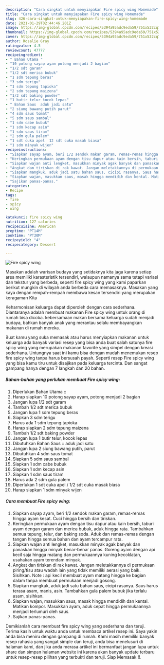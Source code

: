 ```yaml
---
description: "Cara singkat untuk menyiapakan Fire spicy wing Homemade"
title: "Cara singkat untuk menyiapakan Fire spicy wing Homemade"
slug: 426-cara-singkat-untuk-menyiapakan-fire-spicy-wing-homemade
date: 2021-01-29T02:44:46.201Z
image: https://img-global.cpcdn.com/recipes/5394a95adc9eda59/751x532cq70/fire-spicy-wing-foto-resep-utama.jpg
thumbnail: https://img-global.cpcdn.com/recipes/5394a95adc9eda59/751x532cq70/fire-spicy-wing-foto-resep-utama.jpg
cover: https://img-global.cpcdn.com/recipes/5394a95adc9eda59/751x532cq70/fire-spicy-wing-foto-resep-utama.jpg
author: Rosalie Gray
ratingvalue: 4.5
reviewcount: 47777
recipeingredient:
- " Bahan Utama "
- "10 potong sayap ayam potong menjadi 2 bagian"
- "1/2 sdt garam"
- "1/2 sdt merica bubuk"
- "1 sdm tepung beras"
- "3 sdm terigu"
- "1 sdm tepung tapioka"
- "2 sdm tepung maizena"
- "1/2 sdt baking powder"
- "1 butir telur kocok lepas"
- " Bahan Saus  aduk jadi satu"
- "2 siung bawang putih parut"
- "4 sdm saus tomat"
- "5 sdm saus sambal"
- "1 sdm cabe bubuk"
- "1 sdm kecap asin"
- "1 sdm saus tiram"
- "2 sdm gula palem"
- "1 sdt cuka apel  12 sdt cuka masak biasa"
- "1 sdm minyak wijen"
recipeinstructions:
- "Siapkan sayap ayam, beri 1/2 sendok makan garam, remas-remas hingga ayam kesat. Cuci hingga bersih dan tiriskan."
- "Keringkan permukaan ayam dengan tisu dapur atau kain bersih, taburi ayam dengan garam dan merica bubuk, aduk hingga rata. Tambahkan semua tepung, telur, dan baking soda. Aduk dan remas-remas dengan tangan hingga semua bahan dan ayam tercampur rata."
- "Siapkan wajan anti lengket, masukkan minyak agak banyak dan panaskan hingga minyak benar-benar panas. Goreng ayam dengan api kecil saja hingga matang dan permukaannya kuning kecoklatan, usahakan ayam terendam minyak."
- "Angkat dan tiriskan di rak kawat. Jangan meletakkannya di permukaan piring/tisu atau wadah lain yang tidak memiliki aerasi yang baik. Sisihkan. Note : api kecil membuat ayam matang hingga ke bagian dalam tanpa membuat permukaan menjadi gosong."
- "Siapkan mangkuk, aduk jadi satu bahan saus, cicipi rasanya. Saus harus terasa asam, manis, asin. Tambahkan gula palem bubuk jika terlalu asam, sisihkan."
- "Siapkan wajan, masukkan saus, masak hingga mendidih dan kental. Matikan kompor. Masukkan ayam, aduk cepat hingga permukaannya menjadi terlumuri oleh saus."
- "Sajikan panas-panas."
categories:
- Recipe
tags:
- fire
- spicy
- wing

katakunci: fire spicy wing 
nutrition: 127 calories
recipecuisine: American
preptime: "PT14M"
cooktime: "PT30M"
recipeyield: "4"
recipecategory: Dessert

---
```



![Fire spicy wing](https://img-global.cpcdn.com/recipes/5394a95adc9eda59/751x532cq70/fire-spicy-wing-foto-resep-utama.jpg)

Masakan adalah warisan budaya yang setidaknya kita jaga karena setiap area memiliki karasteristik tersendiri, walaupun namanya sama tetapi variasi dan tekstur yang berbeda, seperti fire spicy wing yang kami paparkan berikut mungkin di wilayah anda berbeda cara memasaknya. Masakan yang kaya dengan rempah-rempah membawa kesan tersendiri yang merupakan keragaman Kita

Keharmonisan keluarga dapat diperoleh dengan cara sederhana. Diantaranya adalah membuat makanan Fire spicy wing untuk orang di rumah bisa dicoba. kebersamaan makan bersama keluarga sudah menjadi budaya, bahkan banyak anak yang merantau selalu membayangkan makanan di rumah mereka.



Buat kamu yang suka memasak atau harus menyiapkan makanan untuk keluarga ada banyak variasi resep yang bisa anda buat salah satunya fire spicy wing yang merupakan makanan favorite yang simpel dengan kreasi sederhana. Untungnya saat ini kamu bisa dengan mudah menemukan resep fire spicy wing tanpa harus bersusah payah.
Seperti resep Fire spicy wing yang bisa kamu tiru untuk disajikan pada keluarga tercinta. Dan sangat gampang hanya dengan 7 langkah dan 20 bahan.


<!--inarticleads1-->

##### Bahan-bahan yang perlukan membuat Fire spicy wing:

1. Diperlukan  Bahan Utama ::
1. Harap siapkan 10 potong sayap ayam, potong menjadi 2 bagian
1. Jangan lupa 1/2 sdt garam
1. Tambah 1/2 sdt merica bubuk
1. Jangan lupa 1 sdm tepung beras
1. Siapkan 3 sdm terigu
1. Harus ada 1 sdm tepung tapioka
1. Harap siapkan 2 sdm tepung maizena
1. Tambah 1/2 sdt baking powder
1. Jangan lupa 1 butir telur, kocok lepas
1. Dibutuhkan  Bahan Saus :: aduk jadi satu
1. Jangan lupa 2 siung bawang putih, parut
1. Dibutuhkan 4 sdm saus tomat
1. Siapkan 5 sdm saus sambal
1. Siapkan 1 sdm cabe bubuk
1. Siapkan 1 sdm kecap asin
1. Siapkan 1 sdm saus tiram
1. Harus ada 2 sdm gula palem
1. Diperlukan 1 sdt cuka apel / 1/2 sdt cuka masak biasa
1. Harap siapkan 1 sdm minyak wijen




<!--inarticleads2-->

##### Cara membuat  Fire spicy wing:

1. Siapkan sayap ayam, beri 1/2 sendok makan garam, remas-remas hingga ayam kesat. Cuci hingga bersih dan tiriskan.
1. Keringkan permukaan ayam dengan tisu dapur atau kain bersih, taburi ayam dengan garam dan merica bubuk, aduk hingga rata. Tambahkan semua tepung, telur, dan baking soda. Aduk dan remas-remas dengan tangan hingga semua bahan dan ayam tercampur rata.
1. Siapkan wajan anti lengket, masukkan minyak agak banyak dan panaskan hingga minyak benar-benar panas. Goreng ayam dengan api kecil saja hingga matang dan permukaannya kuning kecoklatan, usahakan ayam terendam minyak.
1. Angkat dan tiriskan di rak kawat. Jangan meletakkannya di permukaan piring/tisu atau wadah lain yang tidak memiliki aerasi yang baik. Sisihkan. Note : api kecil membuat ayam matang hingga ke bagian dalam tanpa membuat permukaan menjadi gosong.
1. Siapkan mangkuk, aduk jadi satu bahan saus, cicipi rasanya. Saus harus terasa asam, manis, asin. Tambahkan gula palem bubuk jika terlalu asam, sisihkan.
1. Siapkan wajan, masukkan saus, masak hingga mendidih dan kental. Matikan kompor. Masukkan ayam, aduk cepat hingga permukaannya menjadi terlumuri oleh saus.
1. Sajikan panas-panas.




Demikianlah cara membuat fire spicy wing yang sederhana dan teruji. Terima kasih untuk waktu anda untuk membaca artikel resep ini. Saya yakin anda bisa meniru dengan gampang di rumah. Kami masih memiliki banyak resep rahasia yang sangat simple dan teruji, anda bisa menelusuri di halaman kami, dan jika anda merasa artikel ini bermanfaat jangan lupa untuk share dan simpan halaman website ini karena akan banyak update terbaru untuk resep-resep pilihan yang terbukti dan teruji. Siap Memasak !!. 
